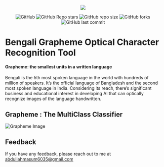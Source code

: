 
<p align="center">
  <img src="https://hits.seeyoufarm.com/api/count/incr/badge.svg?url=https%3A%2F%2Fgithub.com%2FMasumBhai%2FBengali-Grapheme-Optical-Character-Recognition.git&count_bg=%2311D456&title_bg=%2312A8EA&icon=github.svg&icon_color=%23000000&title=Visitors&edge_flat=false"/>
</p>

<p align="center">
<img alt="GitHub" src="https://img.shields.io/github/license/MasumBhai/Bengali-Grapheme-Optical-Character-Recognition?logo=Github&logoColor=blue&style=social">
<img alt="GitHub Repo stars" src="https://img.shields.io/github/stars/MasumBhai/Bengali-Grapheme-Optical-Character-Recognition?logo=github&logoColor=blue&style=social">
<img alt="GitHub repo size" src="https://img.shields.io/github/repo-size/MasumBhai/Bengali-Grapheme-Optical-Character-Recognition?logo=github&logoColor=blue&style=social">
<img alt="GitHub forks" src="https://img.shields.io/github/forks/MasumBhai/Bengali-Grapheme-Optical-Character-Recognition?logo=github&logoColor=blue&style=social">
<img alt="GitHub last commit" src="https://img.shields.io/github/last-commit/MasumBhai/Bengali-Grapheme-Optical-Character-Recognition?logo=github&logoColor=blue&style=social">
</p>

# Bengali Grapheme Optical Character Recognition Tool

#### Grapheme: the smallest units in a written language

Bengali is the 5th most spoken language in the world with hundreds of million of speakers. It’s the official language of Bangladesh and the second most spoken language in India. Considering its reach, there’s significant business and educational interest in developing AI that can optically recognize images of the language handwritten.


## Grapheme : The MultiClass Classifier

![Grapheme Image](https://user-images.githubusercontent.com/53784551/194712190-c4e135fe-d90a-4cd6-abdb-b870b20772e0.png)

## Feedback

If you have any feedback, please reach out to me at abdullahmasum6035@gmail.com

